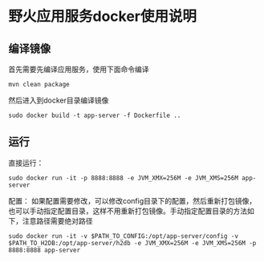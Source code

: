 # 野火应用服务docker使用说明

## 编译镜像
首先需要先编译应用服务，使用下面命令编译
```
mvn clean package
```

然后进入到docker目录编译镜像
```
sudo docker build -t app-server -f Dockerfile ..
```

## 运行
直接运行：
```
sudo docker run -it -p 8888:8888 -e JVM_XMX=256M -e JVM_XMS=256M app-server
```

配置：
如果配置需要修改，可以修改config目录下的配置，然后重新打包镜像，也可以手动指定配置目录，这样不用重新打包镜像。手动指定配置目录的方法如下，注意路径需要绝对路径
```
sudo docker run -it -v $PATH_TO_CONFIG:/opt/app-server/config -v $PATH_TO_H2DB:/opt/app-server/h2db -e JVM_XMX=256M -e JVM_XMS=256M -p 8888:8888 app-server
```
